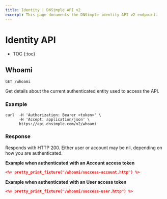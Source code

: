 ```yaml
---
title: Identity | DNSimple API v2
excerpt: This page documents the DNSimple identity API v2 endpoint.
---
```


# Identity API

* TOC
{:toc}


## Whoami

    GET /whoami

Get details about the current authenticated entity used to access the API.

### Example

    curl  -H 'Authorization: Bearer <token>' \
          -H 'Accept: application/json' \
          https://api.dnsimple.com/v2/whoami

### Response

Responds with HTTP 200. Either user or account may be nil, depending on how you are authenticated.

**Example when authenticated with an Account access token**

~~~json
<%= pretty_print_fixture("/whoami/success-account.http") %>
~~~

**Example when authenticated with an User access token**

~~~json
<%= pretty_print_fixture("/whoami/success-user.http") %>
~~~
